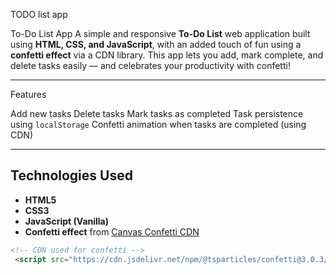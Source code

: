 TODO list app

To-Do List App 
A simple and responsive **To-Do List** web application built using **HTML, CSS, and JavaScript**, with an added touch of fun using a **confetti effect** via a CDN library. This app lets you add, mark complete, and delete tasks easily — and celebrates your productivity with confetti!

---

Features

 Add new tasks
 Delete tasks
 Mark tasks as completed
 Task persistence using `localStorage`
 Confetti animation when tasks are completed (using CDN)

---

## Technologies Used

- **HTML5**
- **CSS3**
- **JavaScript (Vanilla)**
- **Confetti effect** from [Canvas Confetti CDN](https://cdn.jsdelivr.net/npm/canvas-confetti)

```html
<!-- CDN used for confetti -->
 <script src="https://cdn.jsdelivr.net/npm/@tsparticles/confetti@3.0.3/tsparticles.confetti.bundle.min.js"></script>
